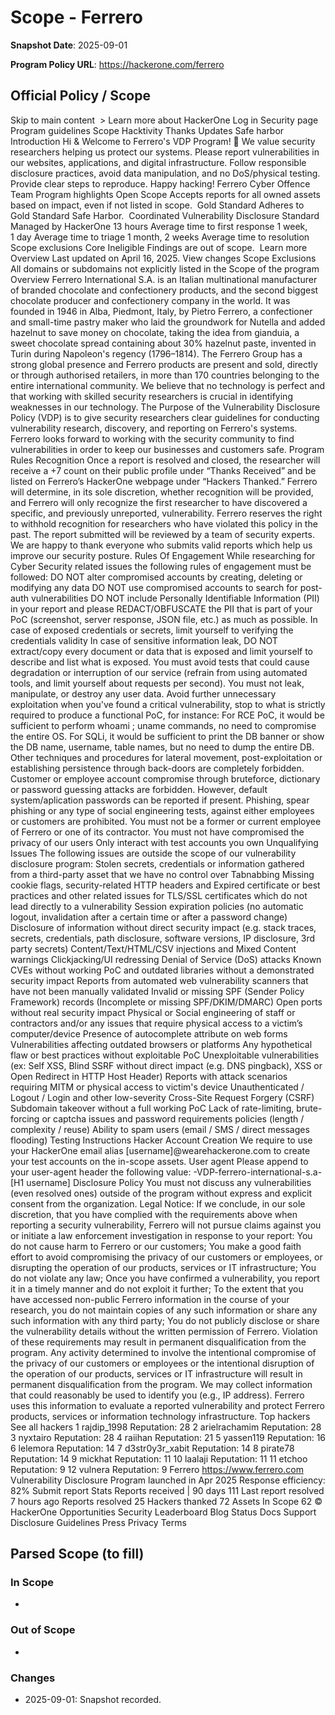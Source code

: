# Scope - Ferrero

**Snapshot Date**: 2025-09-01

**Program Policy URL**: https://hackerone.com/ferrero

## Official Policy / Scope

Skip to main content  >
Learn more about HackerOne
Log in
Security page
Program guidelines
Scope
Hacktivity
Thanks
Updates
Safe harbor
Introduction
Hi & Welcome to Ferrero's VDP Program! 🍫
We value security researchers helping us protect our systems. Please report vulnerabilities in our websites, applications, and digital infrastructure. Follow responsible disclosure practices, avoid data manipulation, and no DoS/physical testing. Provide clear steps to reproduce.
Happy hacking!
Ferrero Cyber Offence Team
Program highlights
Open Scope
Accepts reports for all owned assets based on impact, even if not listed in scope. 
Gold Standard
Adheres to Gold Standard Safe Harbor. 
Coordinated Vulnerability Disclosure
Standard 
Managed by HackerOne
13 hours
Average time to first response
1 week, 1 day
Average time to triage
1 month, 2 weeks
Average time to resolution
Scope exclusions
Core Ineligible Findings are out of scope. 
Learn more 
Overview
Last updated on April 16, 2025. View changes 
Scope Exclusions
All domains or subdomains not explicitly listed in the Scope of the program
Overview
Ferrero International S.A. is an Italian multinational manufacturer of branded chocolate and confectionery products, and the second biggest chocolate producer and confectionery company in the world. It was founded in 1946 in Alba, Piedmont, Italy, by Pietro Ferrero, a confectioner and small-time pastry maker who laid the groundwork for Nutella and added hazelnut to save money on chocolate, taking the idea from gianduia, a sweet chocolate spread containing about 30% hazelnut paste, invented in Turin during Napoleon's regency (1796–1814).
The Ferrero Group has a strong global presence and Ferrero products are present and sold, directly or through authorised retailers, in more than 170 countries belonging to the entire international community.
We believe that no technology is perfect and that working with skilled security researchers is crucial in identifying weaknesses in our technology.
The Purpose of the Vulnerability Disclosure Policy (VDP) is to give security researchers clear guidelines for conducting vulnerability research, discovery, and reporting on Ferrero's systems.
Ferrero looks forward to working with the security community to find vulnerabilities in order to keep our businesses and customers safe.
Program Rules
Recognition
Once a report is resolved and closed, the researcher will receive a +7 count on their public profile under “Thanks Received” and be listed on Ferrero’s HackerOne webpage under “Hackers Thanked.”
Ferrero will determine, in its sole discretion, whether recognition will be provided, and Ferrero will only recognize the first researcher to have discovered a specific, and previously unreported, vulnerability. Ferrero reserves the right to withhold recognition for researchers who have violated this policy in the past.
The report submitted will be reviewed by a team of security experts.
We are happy to thank everyone who submits valid reports which help us improve our security posture.
Rules Of Engagement
While researching for Cyber Security related issues the following rules of engagement must be followed:
DO NOT alter compromised accounts by creating, deleting or modifying any data
DO NOT use compromised accounts to search for post-auth vulnerabilities
DO NOT include Personally Identifiable Information (PII) in your report and please REDACT/OBFUSCATE the PII that is part of your PoC (screenshot, server response, JSON file, etc.) as much as possible.
In case of exposed credentials or secrets, limit yourself to verifying the credentials validity
In case of sensitive information leak, DO NOT extract/copy every document or data that is exposed and limit yourself to describe and list what is exposed.
You must avoid tests that could cause degradation or interruption of our service (refrain from using automated tools, and limit yourself about requests per second).
You must not leak, manipulate, or destroy any user data.
Avoid further unnecessary exploitation when you've found a critical vulnerability, stop to what is strictly required to produce a functional PoC, for instance:
For RCE PoC, it would be sufficient to perform whoami ; uname commands, no need to compromise the entire OS.
For SQLi, it would be sufficient to print the DB banner or show the DB name, username, table names, but no need to dump the entire DB.
Other techniques and procedures for lateral movement, post-exploitation or establishing persistence through back-doors are completely forbidden.
Customer or employee account compromise through bruteforce, dictionary or password guessing attacks are forbidden. However, default system/aplication passwords can be reported if present.
Phishing, spear phishing or any type of social engineering tests, against either employees or customers are prohibited.
You must not be a former or current employee of Ferrero or one of its contractor.
You must not have compromised the privacy of our users
Only interact with test accounts you own
Unqualifying Issues
The following issues are outside the scope of our vulnerability disclosure program:
Stolen secrets, credentials or information gathered from a third-party asset that we have no control over
Tabnabbing
Missing cookie flags, security-related HTTP headers and Expired certificate or best practices and other related issues for TLS/SSL certificates which do not lead directly to a vulnerability
Session expiration policies (no automatic logout, invalidation after a certain time or after a password change)
Disclosure of information without direct security impact (e.g. stack traces, secrets, credentials, path disclosure, software versions, IP disclosure, 3rd party secrets)
Content/Text/HTML/CSV injections and Mixed Content warnings
Clickjacking/UI redressing
Denial of Service (DoS) attacks
Known CVEs without working PoC and outdated libraries without a demonstrated security impact
Reports from automated web vulnerability scanners that have not been manually validated
Invalid or missing SPF (Sender Policy Framework) records (Incomplete or missing SPF/DKIM/DMARC)
Open ports without real security impact
Physical or Social engineering of staff or contractors and/or any issues that require physical access to a victim’s computer/device
Presence of autocomplete attribute on web forms
Vulnerabilities affecting outdated browsers or platforms
Any hypothetical flaw or best practices without exploitable PoC
Unexploitable vulnerabilities (ex: Self XSS, Blind SSRF without direct impact (e.g. DNS pingback), XSS or Open Redirect in HTTP Host Header)
Reports with attack scenarios requiring MITM or physical access to victim's device
Unauthenticated / Logout / Login and other low-severity Cross-Site Request Forgery (CSRF)
Subdomain takeover without a full working PoC
Lack of rate-limiting, brute-forcing or captcha issues and password requirements policies (length / complexity / reuse)
Ability to spam users (email / SMS / direct messages flooding)
Testing Instructions
Hacker Account Creation
We require to use your HackerOne email alias [username]@wearehackerone.com to create your test accounts on the in-scope assets.
User agent
Please append to your user-agent header the following value:
-VDP-ferrero-international-s.a-[H1 username]
Disclosure Policy
You must not discuss any vulnerabilities (even resolved ones) outside of the program without express and explicit consent from the organization.
Legal Notice:
If we conclude, in our sole discretion, that you have complied with the requirements above when reporting a security vulnerability, Ferrero will not pursue claims against you or initiate a law enforcement investigation in response to your report:
You do not cause harm to Ferrero or our customers;
You make a good faith effort to avoid compromising the privacy of our customers or employees, or disrupting the operation of our products, services or IT infrastructure;
You do not violate any law;
Once you have confirmed a vulnerability, you report it in a timely manner and do not exploit it further;
To the extent that you have accessed non-public Ferrero information in the course of your research, you do not maintain copies of any such information or share any such information with any third party;
You do not publicly disclose or share the vulnerability details without the written permission of Ferrero. Violation of these requirements may result in permanent disqualification from the program.
Any activity determined to involve the intentional compromise of the privacy of our customers or employees or the intentional disruption of the operation of our products, services or IT infrastructure will result in permanent disqualification from the program.
We may collect information that could reasonably be used to identify you (e.g., IP address). Ferrero uses this information to evaluate a reported vulnerability and protect Ferrero products, services or information technology infrastructure.
Top hackers
See all hackers 
1
rajdip_1998
Reputation: 28
2
arielrachamim
Reputation: 28
3
nyxtairo
Reputation: 28
4
raiihan
Reputation: 21
5
yassen119
Reputation: 16
6
lelemora
Reputation: 14
7
d3str0y3r_xabit
Reputation: 14
8
pirate78
Reputation: 14
9
mickhat
Reputation: 11
10
laalaji
Reputation: 11
11
etchoo
Reputation: 9
12
vulnera
Reputation: 9
Ferrero
https://www.ferrero.com
Vulnerability Disclosure Program launched in Apr 2025
Response efficiency: 82%
Submit report
Stats
Reports received | 90 days	111
Last report resolved	7 hours ago
Reports resolved	25
Hackers thanked	72
Assets In Scope	62
© HackerOne
Opportunities
Security
Leaderboard
Blog
Status
Docs
Support
Disclosure Guidelines
Press
Privacy
Terms

## Parsed Scope (to fill)

### In Scope
-

### Out of Scope
-

### Changes
- 2025-09-01: Snapshot recorded.